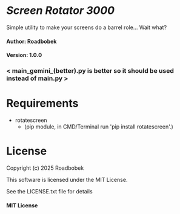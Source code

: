 # *Screen Rotator 3000*
Simple utility to make your screens do a barrel role... Wait what?

#### Author: Roadbobek

#### Version: 1.0.0

### < main_gemini_(better).py is better so it should be used instead of main.py >

# Requirements

- rotatescreen
  - (pip module, in CMD/Terminal run 'pip install rotatescreen'.)

# License

Copyright (c) 2025 Roadbobek

This software is licensed under the MIT License.

See the LICENSE.txt file for details

#### MIT License